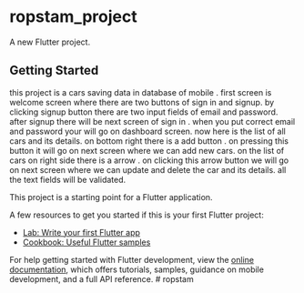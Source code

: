 # ropstam_project

A new Flutter project.

## Getting Started

this project is a cars saving data in database of mobile .
first screen is welcome screen where there are two buttons of sign in and signup.
by clicking signup button there are two input fields of email and password.
after signup there will be next screen of sign in .
when you put correct email and password your will go on dashboard screen.
now here is the list of all cars and its details.
on bottom right there is a add button .
on pressing this button it will go on next screen where we can add new cars.
on the list of cars on right side there is a arrow .
 on clicking this arrow button we will go on next screen where we can update and delete the car and its details.
all the text fields will be validated.

This project is a starting point for a Flutter application.

A few resources to get you started if this is your first Flutter project:

- [Lab: Write your first Flutter app](https://docs.flutter.dev/get-started/codelab)
- [Cookbook: Useful Flutter samples](https://docs.flutter.dev/cookbook)

For help getting started with Flutter development, view the
[online documentation](https://docs.flutter.dev/), which offers tutorials,
samples, guidance on mobile development, and a full API reference.
#   r o p s t a m 
 
 